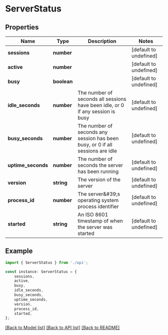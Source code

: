 # ServerStatus


## Properties

Name | Type | Description | Notes
------------ | ------------- | ------------- | -------------
**sessions** | **number** |  | [default to undefined]
**active** | **number** |  | [default to undefined]
**busy** | **boolean** |  | [default to undefined]
**idle_seconds** | **number** | The number of seconds all sessions have been idle, or 0 if any session is busy | [default to undefined]
**busy_seconds** | **number** | The number of seconds any session has been busy, or 0 if all sessions are idle | [default to undefined]
**uptime_seconds** | **number** | The number of seconds the server has been running | [default to undefined]
**version** | **string** | The version of the server | [default to undefined]
**process_id** | **number** | The server\&#39;s operating system process identifier | [default to undefined]
**started** | **string** | An ISO 8601 timestamp of when the server was started | [default to undefined]

## Example

```typescript
import { ServerStatus } from './api';

const instance: ServerStatus = {
    sessions,
    active,
    busy,
    idle_seconds,
    busy_seconds,
    uptime_seconds,
    version,
    process_id,
    started,
};
```

[[Back to Model list]](../README.md#documentation-for-models) [[Back to API list]](../README.md#documentation-for-api-endpoints) [[Back to README]](../README.md)

